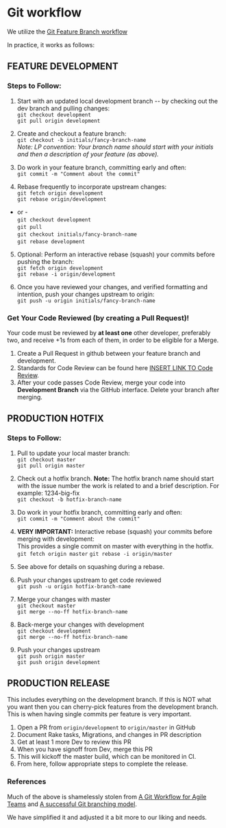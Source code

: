 # Git workflow

We utilize the [Git Feature Branch workflow](https://www.atlassian.com/git/tutorials/comparing-workflows/feature-branch-workflow)  

In practice, it works as follows:  

## FEATURE DEVELOPMENT  
### Steps to Follow:    
1. Start with an updated local development branch -- by checking out the dev branch and pulling changes:    
`git checkout development`  
`git pull origin development`  
  
2. Create and checkout a feature branch:   
`git checkout -b initials/fancy-branch-name`  
*Note: LP convention: Your branch name should start with your initials and then a description of your feature (as above).*  

3. Do work in your feature branch, committing early and often:    
`git commit -m "Comment about the commit"`  

4. Rebase frequently to incorporate upstream changes:  
`git fetch origin development`  
`git rebase origin/development`    

- or -  
`git checkout development`  
`git pull`  
`git checkout initials/fancy-branch-name`  
`git rebase development`    

5. Optional: Perform an interactive rebase (squash) your commits before pushing the branch:  
`git fetch origin development`  
`git rebase -i origin/development`    
  
6. Once you have reviewed your changes, and verified formatting and intention, push your changes upstream to origin:   
`git push -u origin initials/fancy-branch-name`  

### Get Your Code Reviewed (by creating a Pull Request)!  
Your code must be reviewed by **at least one** other developer, preferably two,  and receive +1s from each of them, in order to be eligible for a Merge.  
   
1. Create a Pull Request in github between your feature branch and development.  
2. Standards for Code Review can be found here [INSERT LINK TO Code Review](#LINK).  
3. After your code passes Code Review, merge your code into **Development Branch** via the GitHub interface. Delete your branch after merging.

## PRODUCTION HOTFIX  
### Steps to Follow:  
1. Pull to update your local master branch:  
`git checkout master`  
`git pull origin master`  

2. Check out a hotfix branch.  **Note:** The hotfix branch name should start with the issue number the work is related to and a brief description. For example: 1234-big-fix    
`git checkout -b hotfix-branch-name`    

3. Do work in your hotfix branch, committing early and often:  
`git commit -m "Comment about the commit"`  

4. **VERY IMPORTANT:** Interactive rebase (squash) your commits before merging with development:  
This provides a single commit on master with everything in the hotfix.  
`git fetch origin master`
`git rebase -i origin/master`  

5. See above for details on squashing during a rebase.  
6. Push your changes upstream to get code reviewed  
`git push -u origin hotfix-branch-name`  
7. Merge your changes with master  
`git checkout master`  
`git merge --no-ff hotfix-branch-name`  
8. Back-merge your changes with development  
`git checkout development`  
`git merge --no-ff hotfix-branch-name`  
9. Push your changes upstream  
`git push origin master`  
`git push origin development`  

## PRODUCTION RELEASE  
This includes everything on the development branch. If this is NOT what you want then you can cherry-pick features from the development branch. This is when having single commits per feature is very important.  

1. Open a PR from `origin/development` to `origin/master` in GitHub
2. Document Rake tasks, Migrations, and changes in PR description  
3. Get at least 1 more Dev to review this PR  
4. When you have signoff from Dev, merge this PR  
5. This will kickoff the master build, which can be monitored in CI.  
6. From here, follow appropriate steps to complete the release.

### References  
Much of the above is shamelessly stolen from [A Git Workflow for Agile Teams](http://reinh.com/blog/2009/03/02/a-git-workflow-for-agile-teams.html) and [A successful Git branching model](http://nvie.com/posts/a-successful-git-branching-model/).  

We have simplified it and adjusted it a bit more to our liking and needs.
